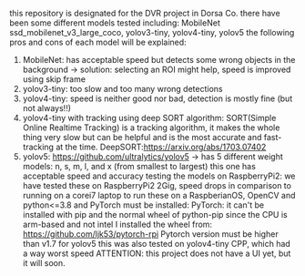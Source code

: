 this repository is designated for the DVR project in Dorsa Co. there have been some different models tested including:
MobileNet ssd_mobilenet_v3_large_coco, yolov3-tiny, yolov4-tiny, yolov5
the following pros and cons of each model will be explained:
1.	MobileNet: has acceptable speed but detects some wrong objects in the background -> solution: selecting an ROI might help, speed is improved using skip frame
2.	yolov3-tiny: too slow and too many wrong detections
3.	yolov4-tiny: speed is neither good nor bad, detection is mostly fine (but not always!!)
4.	yolov4-tiny with tracking using deep SORT algorithm: SORT(Simple Online Realtime Tracking) is a tracking algorithm, it makes the whole thing very slow but can be helpful and is the most accurate and fast-tracking at the time. DeepSORT:https://arxiv.org/abs/1703.07402
5.	yolov5: https://github.com/ultralytics/yolov5 -> has 5 different weight models: n, s, m, l, and x (from smallest to largest) this one has acceptable speed and accuracy
testing the models on RaspberryPi2:
we have tested these on RaspberryPi2 2Gig, speed drops in comparison to running on a corei7 laptop
to run these on a RaspberianOS, OpenCV and python<=3.8 and PyTorch must be installed:
PyTorch: it can't be installed with pip and the normal wheel of python-pip since the CPU is arm-based and not intel
I installed the wheel from: https://github.com/ljk53/pytorch-rpi
Pytorch version must be higher than v1.7 for yolov5
this was also tested on yolov4-tiny CPP, which had a way worst speed
ATTENTION: this project does not have a UI yet, but it will soon.

